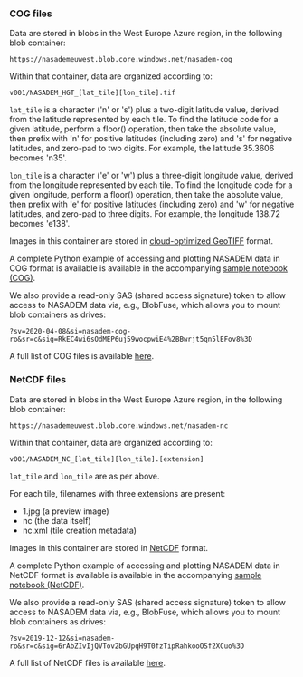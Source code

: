 ### COG files

Data are stored in blobs in the West Europe Azure region, in the following blob container:

`https://nasademeuwest.blob.core.windows.net/nasadem-cog`

Within that container, data are organized according to:

`v001/NASADEM_HGT_[lat_tile][lon_tile].tif`

`lat_tile` is a character ('n' or 's') plus a two-digit latitude value, derived from the latitude represented by each tile.  To find the latitude code for a given latitude, perform a floor() operation, then take the absolute value, then prefix with 'n' for positive latitudes (including zero) and 's' for negative latitudes, and zero-pad to two digits.  For example, the latitude 35.3606 becomes 'n35'.

`lon_tile` is a character ('e' or 'w') plus a three-digit longitude value, derived from the longitude represented by each tile.  To find the longitude code for a given longitude, perform a floor() operation, then take the absolute value, then prefix with 'e' for positive latitudes (including zero) and 'w' for negative latitudes, and zero-pad to three digits.  For example, the longitude 138.72 becomes 'e138'.

Images in this container are stored in [cloud-optimized GeoTIFF](https://www.cogeo.org/) format.

A complete Python example of accessing and plotting NASADEM data in COG format is available is available in the accompanying [sample notebook (COG)](nasadem-cog.ipynb).

We also provide a read-only SAS (shared access signature) token to allow access to NASADEM data via, e.g., BlobFuse, which allows you to mount blob containers as drives:

`?sv=2020-04-08&si=nasadem-cog-ro&sr=c&sig=RkEC4wi6sOdMEP6uj59wocpwiE4%2BBwrjt5qn5lEFov8%3D`

A full list of COG files is available [here](https://nasademeuwest.blob.core.windows.net/nasadem-cog/v001/index/nasadem_cog_list.txt).


### NetCDF files

Data are stored in blobs in the West Europe Azure region, in the following blob container:

`https://nasademeuwest.blob.core.windows.net/nasadem-nc`

Within that container, data are organized according to:

`v001/NASADEM_NC_[lat_tile][lon_tile].[extension]`

`lat_tile` and `lon_tile` are as per above.

For each tile, filenames with three extensions are present:

* 1.jpg (a preview image)
* nc (the data itself)
* nc.xml (tile creation metadata)

Images in this container are stored in [NetCDF](https://en.wikipedia.org/wiki/NetCDF) format.

A complete Python example of accessing and plotting NASADEM data in NetCDF format is available is available in the accompanying [sample notebook (NetCDF)](nasadem-nc.ipynb).

We also provide a read-only SAS (shared access signature) token to allow access to NASADEM data via, e.g., BlobFuse, which allows you to mount blob containers as drives:

`?sv=2019-12-12&si=nasadem-ro&sr=c&sig=6rAbZIvIjQVTov2bGUpqH9T0fzTipRahkooOSf2XCuo%3D`

A full list of NetCDF files is available [here](https://nasademeuwest.blob.core.windows.net/nasadem-nc/v001/index/nasadem_file_list.txt).